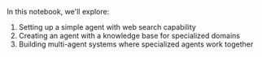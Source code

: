 In this notebook, we'll explore:
1. Setting up a simple agent with web search capability
2. Creating an agent with a knowledge base for specialized domains
3. Building multi-agent systems where specialized agents work together
